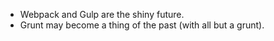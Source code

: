 - Webpack and Gulp are the shiny future.
- Grunt may become a thing of the past (with all but a grunt).
